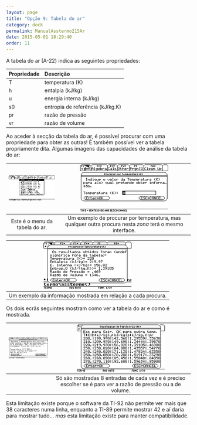 ```yaml
---
layout: page
title: "Opção 9: Tabela do ar"
category: dock
permalink: ManualAsstermo215Ar
date: 2015-05-01 18:29:40
order: 11
---
```


A tabela do ar (A-22) indica as seguintes propriedades:

| Propriedade | Descrição
|:---|:---
| T | temperatura (K)
| h | entalpia (kJ/kg)
| u | energia interna (kJ/kg)
| s0 | entropia de referência (kJ/kg.K)
| pr | razão de pressão
| vr | razão de volume

Ao aceder à secção da tabela do ar, é possível procurar com uma propriedade para obter as outras! É também possível ver a tabela propriamente dita. Algumas imagens das capacidades de análise da tabela do ar:

![/img215/ManualAsstermo215Ar_01.png](/img215/ManualAsstermo215Ar_01.png) | ![/img215/ManualAsstermo215Ar_02.png](/img215/ManualAsstermo215Ar_02.png)
:---:|:---:
Este é o menu da tabela do ar. | Um exemplo de procurar por temperatura, mas qualquer outra procura nesta _zona_ terá o mesmo interface.

|![/img215/ManualAsstermo215Ar_03.png](/img215/ManualAsstermo215Ar_03.png)
|:---:
|Um exemplo da informação mostrada em relação a cada procura.

Os dois ecrãs seguintes mostram como ver a tabela do ar e como é mostrada.

|![/img215/ManualAsstermo215Ar_04.png](/img215/ManualAsstermo215Ar_04.png) | ![/img215/ManualAsstermo215Ar_05.png](/img215/ManualAsstermo215Ar_05.png) 
|:---:|:---:
| | Só são mostradas 8 entradas de cada vez e é preciso escolher se é para ver a razão de pressão ou a de volume.

Esta limitação existe porque o software da TI-92 não permite ver mais que 38 caracteres numa linha, enquanto a TI-89 permite mostrar 42 e aí daria para mostrar tudo... _mas_ esta limitação existe para manter compatibilidade.
